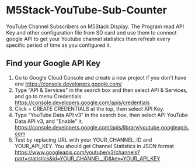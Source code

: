 # M5Stack-YouTube-Sub-Counter
YouTube Channel Subscribers on M5Stack Display.
The Program read API Key and other configuration file from SD card
and use them to connect google API to get your Youtube channel statistics
then refresh every specific period of time as you configured it.


## Find your Google API Key
1. Go to Google Cloud Console and create a new project if you don't have one https://console.developers.google.com/
2. Type "API & Services" in the search box and then select API & Services, and go to menu Credentials https://console.developers.google.com/apis/credentials
3. Click + CREATE CREDENTIALS at the top, then select API Key.
4. Type "YouTube Data API v3" in the search box, then select API YouTube Data API v3, and "Enable" it. https://console.developers.google.com/apis/library/youtube.googleapis.com
5. Test by replacing URL with your YOUR_CHANNEL_ID and YOUR_API_KEY. You should get Channel Statistics in JSON format
https://www.googleapis.com/youtube/v3/channels?part=statistics&id=YOUR_CHANNEL_ID&key=YOUR_API_KEY

